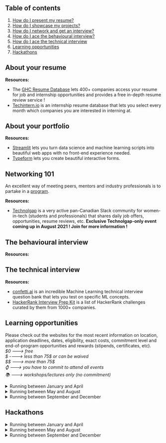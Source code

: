 ## Table of contents
1. [How do I present my resume?](https://github.com/nadiaenh/cheatsheet/blob/main/Getting%20a%20job.md#about-your-resume)
2. [How do I showcase my projects?](https://github.com/nadiaenh/cheatsheet/blob/main/Getting%20a%20job.md#about-your-portfolio)
3. [How do I network and get an interview?](https://github.com/nadiaenh/cheatsheet/blob/main/Getting%20a%20job.md#networking-101)
4. [How do I ace the behavioural interview?](https://github.com/nadiaenh/cheatsheet/blob/main/Getting%20a%20job.md#the-behavioural-interview)
5. [How do I ace the technical interview](https://github.com/nadiaenh/cheatsheet/blob/main/Getting%20a%20job.md#the-technical-interview)
6. [Learning opportunities](https://github.com/nadiaenh/cheatsheet/blob/main/Getting%20a%20job.md#learning-opportunities)
7. [Hackathons](https://github.com/nadiaenh/cheatsheet/blob/main/Getting%20a%20job.md#hackathons)

## About your resume

**Resources:**  
* The [GHC Resume Database](https://ghc.anitab.org/attend/resume-database) lets 400+ companies access your resume for job and internship opportunities and provides a free in-depth resume review service !
* [Techintern.io](https://www.techintern.io/student) is an internship resume database that lets you select every month which companies you are interested in interning at.

## About your portfolio

**Resources:**  
* [Streamlit](https://streamlit.io/) lets you turn data science and machine learning scripts into beautiful web apps with no front-end experience needed.
* [Typeform](https://www.typeform.com/) lets you create beautiful interactive forms.

## Networking 101

An excellent way of meeting peers, mentors and industry professionals is to partake in a [program](https://github.com/nadiaenh/cheatsheet/blob/main/Getting%20a%20job.md#learning-opportunities). 

**Resources:**
* [Technolgap](https://tinyurl.com/join-technolgap) is a very active pan-Canadian Slack community for women-in-tech (students and professionals) that shares daily job offers, opportunities, resume reviews, etc. **Exclusive Technolgap-only event coming up in August 2021 ! Join for more information !**

## The behavioural interview

**Resources:**  

## The technical interview

**Resources:**  
* [confetti.ai](https://www.confetti.ai/) is an incredible Machine Learning technical interview question bank that lets you test on specific ML concepts. 
* [HackerRank Interview Prep Kit](https://www.hackerrank.com/interview/interview-preparation-kit) is a list of HackerRank challenges curated by them from 1000+ companies.  

## Learning opportunities
Please check out the websites for the most recent information on location, application deadlines, dates, eligibility, exact costs, commitment level and end-of-program opportunities and rewards (stipends, certificates, etc).   
*$0 ---> free  
$ ----> less than 75$ or can be waived  
$$ ---> more than 75$  
:watch: ---> you have to commit to attend all events  
:books: ---> workshops/lectures only (no commitment)*

<details>
  <summary> Running between January and April </summary>  
  
* [AI Launch Lab R&D Program](https://launchlab.ai/rd-program/) is a research and development program that has you working on a real-world (no like, actually) AI project under a mandator (a company, a PhD student, etc.) **Runs Jan-Mar, $, :watch:**

 </details>

<details>
  <summary> Running between May and August </summary>  
  
* [AI4Good Lab](https://www.ai4goodlab.com/) is a 7-week women-only introduction to machine learning and artificial intelligence program concluding in a 3-week team project that lets you make valuable connections and is an excellent springboard into the world of ML/AI. **Runs May-June, $, :watch:**
* [AI Launch Lab R&D Program](https://launchlab.ai/rd-program/) is a research and development program that has you working on a real-world (no like, actually) AI project under a mandator (a company, a PhD student, etc.) **Runs Jun-Aug, $, :watch:**
* [URx Talent Development Program](https://onereq.com/urx/talent-development-program/) is a series of workshops designed to help you start your career in tech. **Runs Jun-Aug, $0, :books:**
  
</details>

<details>
  <summary> Running between September and December </summary>  
  
* [DS4A/Women](https://www.correlation-one.com/data-science-for-all-women) is a virtual 7-week Data Science program for women that teaches you real-world data analysis skills  concluding with a team project, and lets you network and be matched with a mentor. **Runs Sep-Oct, $0, :watch:**
* [AI Launch Lab R&D Program](https://launchlab.ai/rd-program/) is a research and development program that has you working on a real-world (no like, actually) AI project under a mandator (a company, a PhD student, etc.) **Runs Sep-Nov, $, :watch:**
  
</details>

## Hackathons

<details>
  <summary> Running between January and April </summary>  

</details>
 
<details>
  <summary> Running between May and August </summary>  

* [TechNova](https://www.itstechnova.org/) is UWaterloo's first global women-in-tech hackathon, featuring a 3-day workshop period followed by the 36-hour hackathon and concluding with a 5-day networking period. **Applications close July 12th, runs Aug 24-29th 2021**

</details>

<details>
  <summary> Running between September and December </summary>  

</details>
